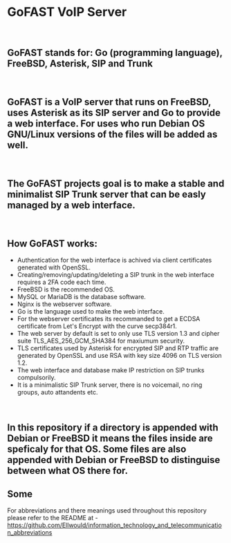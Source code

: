 # GoFAST VoIP Server

<br>

## GoFAST stands for: Go (programming language), FreeBSD, Asterisk, SIP and Trunk

<br>

## GoFAST is a VoIP server that runs on FreeBSD, uses Asterisk as its SIP server and Go to provide a web interface. For uses who run Debian OS GNU/Linux versions of the files will be added as well.

<br>

## The GoFAST projects goal is to make a stable and minimalist SIP Trunk server that can be easly managed by a web interface.

<br>

## How GoFAST works:

- Authentication for the web interface is achived via client certificates generated with OpenSSL.
- Creating/removing/updating/deleting a SIP trunk in the web interface requires a 2FA code each time.
- FreeBSD is the recommended OS.
- MySQL or MariaDB is the database software.
- Nginx is the webserver software.
- Go is the language used to make the web interface.
- For the webserver certificates its recommanded to get a ECDSA certificate from Let's Encrypt with the curve secp384r1.
- The web server by default is set to only use TLS version 1.3 and cipher suite TLS_AES_256_GCM_SHA384 for maxiumum security.
- TLS certificates used by Asterisk for encrypted SIP and RTP traffic are generated by OpenSSL and use RSA with key size 4096 on TLS version 1.2.
- The web interface and database make IP restriction on SIP trunks compulsorily.
- It is a minimalistic SIP Trunk server, there is no voicemail, no ring groups, auto attandents etc.

<br>

## In this repository if a directory is appended with Debian or FreeBSD it means the files inside are speficaly for that OS. Some files are also appended with Debian or FreeBSD to distinguise between what OS there for.

## Some 

For abbreviations and there meanings used throughout this repository please refer to the README at - https://github.com/Ellwould/information_technology_and_telecommunication_abbreviations
